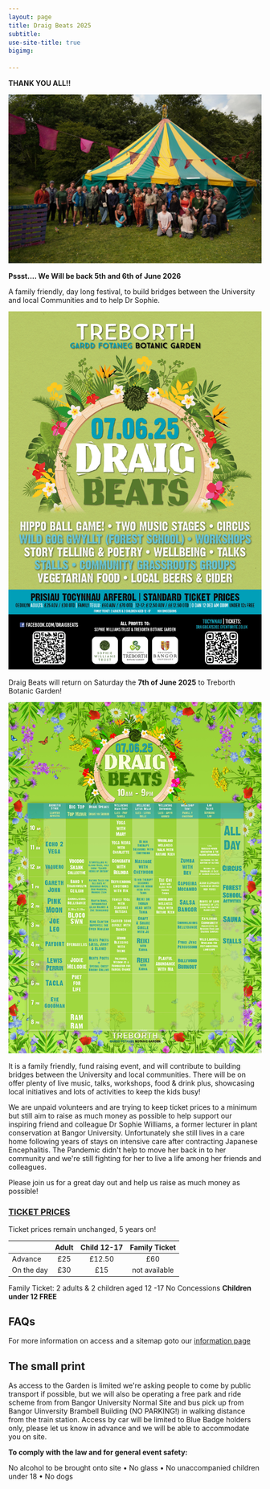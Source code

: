 ```yaml
---
layout: page
title: Draig Beats 2025
subtitle: 
use-site-title: true
bigimg:

---
```



**THANK YOU ALL!!**


![Team 2025 - Day 3](/img/DSC03824-min.JPG)


**Pssst.... We Will be back 5th and 6th of June 2026**






<p>
A family friendly, day long festival, to build bridges between the University and local Communities and to help Dr Sophie.
</p>

![Poster 2025](/img/DRAIG_BEATS_A3_25_v2.jpg)


Draig Beats will return on Saturday the **7th of June 2025** to Treborth Botanic Garden!

![Poster 2025](/img/DraigBeats-Lineup-ScreenRes.jpg)

It is a family friendly, fund raising event, and will contribute to building bridges between the University and local communities. There will be on offer plenty of live music, talks, workshops, food & drink plus, showcasing local initiatives and lots of activities to keep the kids busy!

We are unpaid volunteers and are trying to keep ticket prices to a minimum but still aim to raise as much money as possible to help support our inspiring friend and colleague Dr Sophie Williams, a former lecturer in plant conservation at Bangor University. Unfortunately she still lives in a care home following years of stays on intensive care after contracting Japanese Encephalitis. The Pandemic didn't help to move her back in to her community and we're still fighting for her to live a life among her friends and colleagues.

Please join us for a great day out and help us raise as much money as possible!


### [TICKET PRICES](https://ticketpass.org/event/EADYOA/draig-beats-festival-2025)

Ticket prices remain unchanged, 5 years on!

|           | **Adult**        | **Child 12-17** | **Family Ticket**|
|-----------|:----------------:|:---------------:|:----------------:|
|Advance    | £25              | £12.50          | £60              |
|On the day | £30              | £15             | not available    |

Family Ticket: 2 adults & 2 children aged 12 -17
No Concessions
**Children under 12 FREE**
 
## FAQs
For more information on access and a sitemap goto our [information page](/infos)

## The small print

As access to the Garden is limited we're asking people to come by public transport if possible, but we will also be operating a free park and ride scheme from from Bangor University Normal Site and bus pick up from Bangor Uinversity Brambell Building (NO PARKING!) in walking distance from the train station. Access by car will be limited to Blue Badge holders only, please let us know in advance and we will be able to accommodate you on site.

**To comply with the law and for general event safety:**

No alcohol to be brought onto site • No glass • No unaccompanied children under 18 • No dogs
